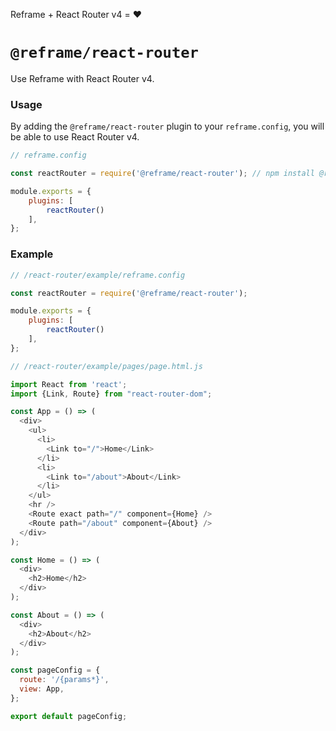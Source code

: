 <!---






    WARNING, READ THIS.
    This is a computed file. Do not edit.
    Edit `/react-router/readme.template.md` instead.












    WARNING, READ THIS.
    This is a computed file. Do not edit.
    Edit `/react-router/readme.template.md` instead.












    WARNING, READ THIS.
    This is a computed file. Do not edit.
    Edit `/react-router/readme.template.md` instead.












    WARNING, READ THIS.
    This is a computed file. Do not edit.
    Edit `/react-router/readme.template.md` instead.












    WARNING, READ THIS.
    This is a computed file. Do not edit.
    Edit `/react-router/readme.template.md` instead.






-->
Reframe + React Router v4 = :heart:

# `@reframe/react-router`

Use Reframe with React Router v4.

### Usage

By adding the `@reframe/react-router` plugin to your `reframe.config`, you will be able to use React Router v4.

~~~js
// reframe.config

const reactRouter = require('@reframe/react-router'); // npm install @reframe/react-router

module.exports = {
    plugins: [
        reactRouter()
    ],
};
~~~

### Example

~~~js
// /react-router/example/reframe.config

const reactRouter = require('@reframe/react-router');

module.exports = {
    plugins: [
        reactRouter()
    ],
};
~~~

~~~js
// /react-router/example/pages/page.html.js

import React from 'react';
import {Link, Route} from "react-router-dom";

const App = () => (
  <div>
    <ul>
      <li>
        <Link to="/">Home</Link>
      </li>
      <li>
        <Link to="/about">About</Link>
      </li>
    </ul>
    <hr />
    <Route exact path="/" component={Home} />
    <Route path="/about" component={About} />
  </div>
);

const Home = () => (
  <div>
    <h2>Home</h2>
  </div>
);

const About = () => (
  <div>
    <h2>About</h2>
  </div>
);

const pageConfig = {
  route: '/{params*}',
  view: App,
};

export default pageConfig;
~~~

<!---






    WARNING, READ THIS.
    This is a computed file. Do not edit.
    Edit `/react-router/readme.template.md` instead.












    WARNING, READ THIS.
    This is a computed file. Do not edit.
    Edit `/react-router/readme.template.md` instead.












    WARNING, READ THIS.
    This is a computed file. Do not edit.
    Edit `/react-router/readme.template.md` instead.












    WARNING, READ THIS.
    This is a computed file. Do not edit.
    Edit `/react-router/readme.template.md` instead.












    WARNING, READ THIS.
    This is a computed file. Do not edit.
    Edit `/react-router/readme.template.md` instead.






-->

